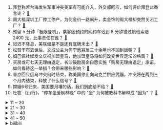 1. 拜登称若台海发生军事冲突美军有可能介入，外交部回应，如何评价拜登此番言论？ [:link:](https://www.zhihu.com/question/658154995)
2. 周大福深圳工厂停工停产，为何金价一路飙升，卖金饰的周大福却突然关闭工厂？ [:link:](https://www.zhihu.com/question/658131656)
3. 预留 5 分钟「极限登机」，乘客因预约的网约车迟到 8 分钟错过航班索赔 2400 元，此事责任在谁？ [:link:](https://www.zhihu.com/question/658125243)
4. 迟迟不降息，美联储是不是还有底牌未出？ [:link:](https://www.zhihu.com/question/657866097)
5. 松赞干布去世后，文成公主为何宁愿寡居三十余年也不回到唐朝？ [:link:](https://www.zhihu.com/question/426645433)
6. 姆巴佩社媒发文庆祝加盟皇马，他加盟皇马将如何改变世界足坛的格局？ [:link:](https://www.zhihu.com/question/658043959)
7. 买房或可七天无理由退定，长沙鼓励房企自愿实施「购房无理由退定」承诺，如何看待这一举措？会带来哪些影响？ [:link:](https://www.zhihu.com/question/658160881)
8. 普京回应俄乌冲突何时结束，称美国停止向乌克兰供应武器，冲突将在两到三个月内结束，释放了什么信号？ [:link:](https://www.zhihu.com/question/658198904)
9. 嫦娥6号归来，美国要月壤的话，我们到底给不给？ [:link:](https://www.zhihu.com/question/658054950)
10. 杜牧 《山行》，"停车坐爱枫林晚" 中的 "坐" 为何被教科书解释成 "因为" ？ [:link:](https://www.zhihu.com/question/651945177)
<details>
<summary>11 ~ 20</summary>

11. 买辆车的费用打车一辈子都用不完，那么买车的意义何在？ [:link:](https://www.zhihu.com/question/655878885)
12. 有哪些描写端午节的诗词？ [:link:](https://www.zhihu.com/question/658128074)
13. 报道称「移动支付时代孩子不认识现金了，对花钱的理解就是刷手机」，如何看待此事？背后反映出哪些问题？ [:link:](https://www.zhihu.com/question/658128692)
14. 有哪个瞬间，你秒懂了别人的暗示？ [:link:](https://www.zhihu.com/question/651481118)
15. 要高考了，有什么建议和祝福可以送给我吗? [:link:](https://www.zhihu.com/question/658048155)
16. 对于即将高考的人说一句话，你会说什么？ [:link:](https://www.zhihu.com/question/658183679)
17. 美国众议院通过法案将制裁国际刑事法院检察官，来惩罚他们曾申请逮捕以总理的行为，这反映了美国怎样的态度？ [:link:](https://www.zhihu.com/question/658118851)
18. 你的家乡有哪些腌制后味道堪比老干妈的「咸菜」？ [:link:](https://www.zhihu.com/question/657329854)
19. 老公要家人出游，我热心规划，临出行委婉劝我不要去，最后他带公婆和儿子出行，我该生气么？ [:link:](https://www.zhihu.com/question/657891970)
20. 英特尔都出到14代了，为什么主流推荐还是12代？ [:link:](https://www.zhihu.com/question/657766122)
</details>
<details>
<summary>21 ~ 30</summary>

21. 看见地狱笑话，明明知道不合适，但还是憋不住，怎么办？ [:link:](https://www.zhihu.com/question/582141145)
22. 美国放宽对乌武器使用限制后，乌首次用美武器袭击俄本土，现场状况如何？ [:link:](https://www.zhihu.com/question/658035850)
23. 逾8500人应聘宁夏煤业井下操作工，工作人员回应「确有录用硕士研究生」如何评价此事？ [:link:](https://www.zhihu.com/question/658143742)
24. 你认为「职场松弛感」存在吗？你心目中拥有「职场松弛感」的人是怎样的？ [:link:](https://www.zhihu.com/question/657448441)
25. 为什么那么多妖精抢唐僧肉，却不抢人参果？ [:link:](https://www.zhihu.com/question/651947784)
26. ST 爱康 22 连跌停锁定面值退市，超 27 万股东踩雷，四月声称无 ST 风险，哪些信息值得关注？ [:link:](https://www.zhihu.com/question/658127182)
27. 华为智选车享界 S9 曝光，能复制问界 M9 的成功吗？ [:link:](https://www.zhihu.com/question/649027064)
28. 一名顶级球员因为国家队孱弱拿不到世界杯冠军，那么他需要拿到什么样成绩才能成为世界公认的球王？ [:link:](https://www.zhihu.com/question/657907173)
29. 广州从「开四停四」调整为「早晚高峰限行」，这一调整对广州交通有什么影响？ [:link:](https://www.zhihu.com/question/657986130)
30. 海洋中战斗力最强的动物是什么？ [:link:](https://www.zhihu.com/question/657668264)
</details>
<details>
<summary>31 ~ 40</summary>

31. 如何驳斥「冷门专业无用论」？ [:link:](https://www.zhihu.com/question/656738170)
32. 如何评价2024年6月《原神》4.7版本克洛琳德传说任务「迅捷剑之章」？ [:link:](https://www.zhihu.com/question/658093204)
33. 二战时的将军、元帅们是如何扛住心理压力的？ [:link:](https://www.zhihu.com/question/657779679)
34. 如何评价李连杰版跟赵文卓版《黄飞鸿》？ [:link:](https://www.zhihu.com/question/335438859)
35. 怎样缓解高三妈妈的「焦虑」情绪？ [:link:](https://www.zhihu.com/question/658020036)
36. 什么时候让你顿悟，彻底放下了对一个人的执念？ [:link:](https://www.zhihu.com/question/644253549)
37. 如果管理人员，赏你一个「耳光」，再给你一个「甜枣」，你能接受吗? [:link:](https://www.zhihu.com/question/657811111)
38. 合肥有哪些值得一去的餐厅？ [:link:](https://www.zhihu.com/question/35665594)
39. 为什么我们常见的奶茶都是甜的，而内蒙新疆等地的奶茶是咸的？ [:link:](https://www.zhihu.com/question/657329983)
40. 为什么明朝前期兵强马壮时丢弃越南？ [:link:](https://www.zhihu.com/question/657311396)
</details>
<details>
<summary>41 ~ 50</summary>

41. 如何评价《崩坏：星穹铁道》的新卫星云璃？ [:link:](https://www.zhihu.com/question/658132992)
42. 如果让你从以下生物中选择一个饲养一段时间，成功了给你10亿，养死了罚款10亿，你会选哪个？ [:link:](https://www.zhihu.com/question/657754600)
43. 你喝过哪些「咸香可口，吃完都有舔盘冲动」的咸粥？ [:link:](https://www.zhihu.com/question/657330000)
44. 鸣人为啥结局才放弃小樱？ [:link:](https://www.zhihu.com/question/315819364)
45. 程朱理学在中国思想史上的地位和作用是什么？ [:link:](https://www.zhihu.com/question/657653001)
46. 报道称理想汽车大裁员影响产品研发测试，正在召回部分被裁员工，具体情况如何？如何看待此事？ [:link:](https://www.zhihu.com/question/658088686)
47. 西北大学博士招生被网友举报，「质疑空降本校学生，无公示考生被拟录取」，如何看待此次招考风波？ [:link:](https://www.zhihu.com/question/657622045)
48. 多数城市首套房贷利率降至3.1%-3.5%，「首套房贷利率比现在的二套还高」，存量房贷利率会否再调整？ [:link:](https://www.zhihu.com/question/658122936)
49. 世界各地旅游时，你都吃到过哪些有当地特色的甜点？ [:link:](https://www.zhihu.com/question/657329865)
50. 你们喜欢和小孩子相处吗？ [:link:](https://www.zhihu.com/question/657966003)
</details><details>
<summary>bilibili</summary>

</details>
